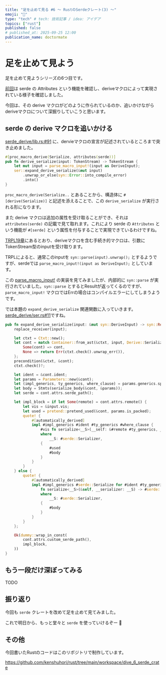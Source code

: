 ```yaml
---
title: "足を止めて見る #6 〜 RustのSerdeクレート(3) 〜"
emoji: "🚶"
type: "tech" # tech: 技術記事 / idea: アイデア
topics: ["rust"]
published: false
# published_at: 2025-09-25 12:00
publication_name: doctormate
---
```


# 足を止めて見よう

足を止めて見ようシリーズの6つ目です。

[前回](https://zenn.dev/doctormate/articles/dive_5_serde_crate)は serde の Attributes という機能を確認し、deriveマクロによって実現されている様子を確認しました。

今回は、その derive マクロがどのように作られているのか、追いかけながらderiveマクロについて深掘りしていこうと思います。

## serde の derive マクロを追いかける

[serde_derive/lib.rs:#91](https://docs.rs/serde_derive/latest/src/serde_derive/lib.rs.html#91) に、dervieマクロの宣言が記述されているところまで突き止めました。

```rust
#[proc_macro_derive(Serialize, attributes(serde))]
pub fn derive_serialize(input: TokenStream) -> TokenStream {
    let mut input = parse_macro_input!(input as DeriveInput);
    ser::expand_derive_serialize(&mut input)
        .unwrap_or_else(syn::Error::into_compile_error)
        .into()
}
```

`proc_macro_derive(Serialize..` とあることから、構造体に `#[derive(Serialize)]` と記述を添えることで、この `derive_serialize` が実行される形になります。

また derive マクロは追加の属性を受け取ることができ、それは `attributes(serde)` の記載で見て取れます。これにより serde の `Attributes` という機能が `#[serde]` という属性を付与することで実現できているわけですね。

[TRPL19章](https://doc.rust-jp.rs/book-ja/ch19-06-macros.html)にあるとおり、deriveマクロを含む手続き的マクロは、引数にTokenStream型のinputを受け取ります。

TRPLによると、通常このinputを `syn::parse(input).unwrap();` とするようですが、serdeでは `parse_macro_input!(input as DeriveInput);` としています。

この [parse_macro_input!](https://docs.rs/syn/2.0.104/src/syn/parse_macro_input.rs.html#108-128) の実装を見てみましたが、内部的に `syn::parse` が実行されていました。`syn::parse` とするとResultが返ってくるのですが、 `parse_macro_input!` マクロではErrの場合はコンパイルエラーにしてしまうようです。

では本題の `expand_derive_serialize` 関連関数に入っていきます。[serde_derive/ser.rs#11](https://docs.rs/serde_derive/latest/src/serde_derive/ser.rs.html#11-61)ですね。

```rust
pub fn expand_derive_serialize(input: &mut syn::DeriveInput) -> syn::Result<TokenStream> {
    replace_receiver(input);

    let ctxt = Ctxt::new();
    let cont = match Container::from_ast(&ctxt, input, Derive::Serialize) {
        Some(cont) => cont,
        None => return Err(ctxt.check().unwrap_err()),
    };
    precondition(&ctxt, &cont);
    ctxt.check()?;

    let ident = &cont.ident;
    let params = Parameters::new(&cont);
    let (impl_generics, ty_generics, where_clause) = params.generics.split_for_impl();
    let body = Stmts(serialize_body(&cont, &params));
    let serde = cont.attrs.serde_path();

    let impl_block = if let Some(remote) = cont.attrs.remote() {
        let vis = &input.vis;
        let used = pretend::pretend_used(&cont, params.is_packed);
        quote! {
            #[automatically_derived]
            impl #impl_generics #ident #ty_generics #where_clause {
                #vis fn serialize<__S>(__self: &#remote #ty_generics, __serializer: __S) -> #serde::__private::Result<__S::Ok, __S::Error>
                where
                    __S: #serde::Serializer,
                {
                    #used
                    #body
                }
            }
        }
    } else {
        quote! {
            #[automatically_derived]
            impl #impl_generics #serde::Serialize for #ident #ty_generics #where_clause {
                fn serialize<__S>(&self, __serializer: __S) -> #serde::__private::Result<__S::Ok, __S::Error>
                where
                    __S: #serde::Serializer,
                {
                    #body
                }
            }
        }
    };

    Ok(dummy::wrap_in_const(
        cont.attrs.custom_serde_path(),
        impl_block,
    ))
}
```



## もう一段だけ深ぼってみる

TODO

## 振り返り

今回も `serde` クレートを改めて足を止めて見てみました。

これで明日から、もっと堂々と `serde` を使っていけるぞー 🙌

## その他

今回書いたRustのコードはこのリポジトリで制作しています。

https://github.com/kenshuhori/rust/tree/main/workspace/dive_6_serde_crate

